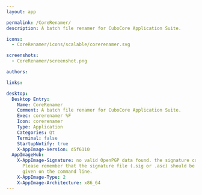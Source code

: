 ```yaml
---
layout: app

permalink: /CoreRenamer/
description: A batch file renamer for CuboCore Application Suite.

icons:
  - CoreRenamer/icons/scalable/corerenamer.svg

screenshots:
  - CoreRenamer/screenshot.png

authors:

links:

desktop:
  Desktop Entry:
    Name: CoreRenamer
    Comment: A batch file renamer for CuboCore Application Suite.
    Exec: corerenamer %F
    Icon: corerenamer
    Type: Application
    Categories: Qt
    Terminal: false
    StartupNotify: true
    X-AppImage-Version: d5f6110
  AppImageHub:
    X-AppImage-Signature: no valid OpenPGP data found. the signature could not be verified.
      Please remember that the signature file (.sig or .asc) should be the first file
      given on the command line.
    X-AppImage-Type: 2
    X-AppImage-Architecture: x86_64
---
```


